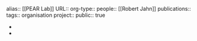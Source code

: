 alias:: [[PEAR Lab]] 
URL::
org-type::
people:: [[Robert Jahn]] 
publications:: 
tags:: organisation
project::
public:: true

-
-
